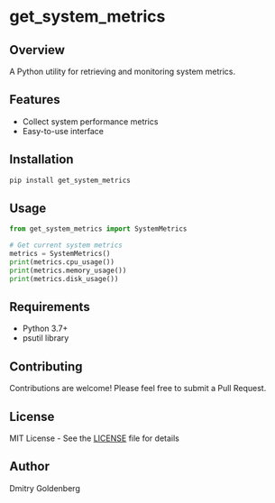 # get_system_metrics

## Overview
A Python utility for retrieving and monitoring system metrics.

## Features
- Collect system performance metrics
- Easy-to-use interface

## Installation
```bash
pip install get_system_metrics
```

## Usage
```python
from get_system_metrics import SystemMetrics

# Get current system metrics
metrics = SystemMetrics()
print(metrics.cpu_usage())
print(metrics.memory_usage())
print(metrics.disk_usage())
```

## Requirements
- Python 3.7+
- psutil library

## Contributing
Contributions are welcome! Please feel free to submit a Pull Request.

## License
MIT License - See the [LICENSE](LICENSE) file for details

## Author
Dmitry Goldenberg